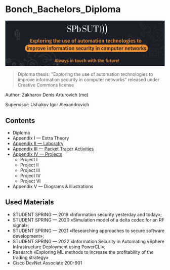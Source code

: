 # Bonch_Bachelors_Diploma
![Иллюстрация к проекту](Resourses/README-wallpaper.png)
> Diploma thesis: "Exploring the use of automation technologies to improve information security in computer networks" released under Creative Commons license

Author: Zakharov Denis Arturovich (me)

Supervisor: Ushakov Igor Alexandrovich

## Contents
* Diploma
* Appendix I — Extra Theory
* [Appendix II — Laboratry](Laboratory/README.md)
* [Appendix III — Packet Tracer Activities](Packet-Tracer-Activities)
* [Appendix IV — Projects](Projects)
  * Project I
  * Project II
  * Project III
  * Project IV
  * Project VI
* Appendix V — Diograms & illustrations

## Used Materials
* STUDENT SPRING — 2019 «Information security yesterday and today»;
* STUDENT SPRING — 2020 «Simulation model of a delta codec for an RF signal»;
* STUDENT SPRING — 2021 «Researching approaches to secure software development»;
* STUDENT SPRING — 2022 «Information Security in Automating vSphere Infrastructure Deployment using PowerCLI»;
* Research «Exploring ML methods to increase the profitability of the trading strategy»
* Cisco DevNet Associate 200-901

